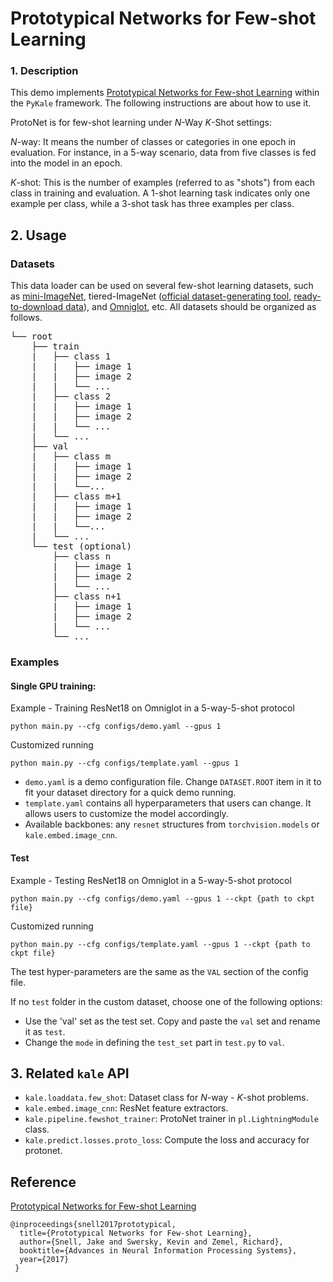 # Prototypical Networks for Few-shot Learning

### 1. Description

This demo implements [Prototypical Networks for Few-shot Learning](https://github.com/jakesnell/prototypical-networks) within the `PyKale` framework. The following instructions are about how to use it.

ProtoNet is for few-shot learning under $N$-Way $K$-Shot settings:

$N$-way: It means the number of classes or categories in one epoch in evaluation. For instance, in a 5-way scenario, data from five classes is fed into the model in an epoch.

$K$-shot: This is the number of examples (referred to as "shots") from each class in training and evaluation. A 1-shot learning task indicates only one example per class, while a 3-shot task has three examples per class.

## 2. Usage

### Datasets

This data loader can be used on several few-shot learning datasets, such as [mini-ImageNet](https://www.kaggle.com/datasets/arjunashok33/miniimagenet), tiered-ImageNet ([official dataset-generating tool](https://github.com/yaoyao-liu/tiered-imagenet-tools), [ready-to-download data](https://www.kaggle.com/datasets/arjun2000ashok/tieredimagenet)), and [Omniglot](https://github.com/brendenlake/omniglot), etc. All datasets should be organized as follows.

<pre>
└── root
    ├── train
    |   ├── class 1
    |   |   ├── image 1
    |   |   ├── image 2
    |   |   └── ...
    |   ├── class 2
    |   |   ├── image 1
    |   |   ├── image 2
    |   |   └── ...
    |   └── ...
    ├── val
    |   ├── class m
    |   |   ├── image 1
    |   |   ├── image 2
    |   |   └──...
    |   ├── class m+1
    |   |   ├── image 1
    |   |   ├── image 2
    |   |   └──...
    |   └── ...
    └── test (optional)
        ├── class n
        |   ├── image 1
        |   ├── image 2
        |   └── ...
        ├── class n+1
        |   ├── image 1
        |   ├── image 2
        |   └── ...
        └── ...
</pre>

### Examples

#### Single GPU training:

Example - Training ResNet18 on Omniglot in a 5-way-5-shot protocol

`python main.py --cfg configs/demo.yaml --gpus 1`

Customized running

`python main.py --cfg configs/template.yaml --gpus 1`

- `demo.yaml` is a demo configuration file. Change `DATASET.ROOT` item in it to fit your dataset directory for a quick demo running.
- `template.yaml` contains all hyperparameters that users can change. It allows users to customize the model accordingly.
- Available backbones: any `resnet` structures from `torchvision.models` or `kale.embed.image_cnn`.


#### Test

Example - Testing ResNet18 on Omniglot in a 5-way-5-shot protocol

`python main.py --cfg configs/demo.yaml --gpus 1 --ckpt {path to ckpt file}`

Customized running

`python main.py --cfg configs/template.yaml --gpus 1 --ckpt {path to ckpt file}`

The test hyper-parameters are the same as the `VAL` section of the config file.

If no `test` folder in the custom dataset, choose one of the following options:
- Use the 'val' set as the test set. Copy and paste the `val` set and rename it as `test`.
- Change the `mode` in defining the `test_set` part in `test.py` to `val`.

## 3. Related `kale` API

- `kale.loaddata.few_shot`: Dataset class for $N$-way - $K$-shot problems.
- `kale.embed.image_cnn`: ResNet feature extractors.
- `kale.pipeline.fewshot_trainer`: ProtoNet trainer in `pl.LightningModule` class.
- `kale.predict.losses.proto_loss`: Compute the loss and accuracy for protonet.

## Reference
[Prototypical Networks for Few-shot Learning](https://arxiv.org/abs/1703.05175)
```
@inproceedings{snell2017prototypical,
  title={Prototypical Networks for Few-shot Learning},
  author={Snell, Jake and Swersky, Kevin and Zemel, Richard},
  booktitle={Advances in Neural Information Processing Systems},
  year={2017}
 }
```
